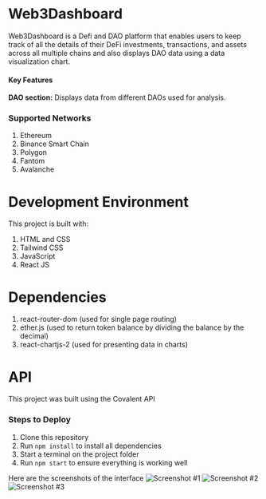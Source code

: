 
# Web3Dashboard 
Web3Dashboard is a Defi and DAO platform that enables users to keep track of all the details of their DeFi investments, transactions, and assets across all multiple chains and also displays DAO data using a data visualization chart.

#### Key Features
<b>DAO section:</b>  Displays data from different DAOs used for analysis.<br>



### Supported Networks
1. Ethereum
2. Binance Smart Chain
3. Polygon
4. Fantom
5. Avalanche


# Development Environment
This project is built with:
1. HTML and CSS
2. Tailwind CSS
3. JavaScript
4. React JS

# Dependencies
1. react-router-dom (used for single page routing)
2. ether.js (used to return token balance by dividing the balance by the decimal)
3. react-chartjs-2 (used for presenting data in charts)

# API
This project was built using the Covalent API


### Steps to Deploy
1. Clone this repository
2. Run `npm install` to install all dependencies
3. Start a terminal on the project folder
4. Run `npm start` to ensure everything is working well

Here are the screenshots of the interface 
![Screenshot #1](https://user-images.githubusercontent.com/74168819/202088886-6c6c76b2-aee3-4ccf-b096-043de91ffb38.jpg)
![Screenshot #2](https://user-images.githubusercontent.com/74168819/202088896-9fee98c3-135c-4f15-aeeb-0913b2b85db8.jpg)
![Screenshot #3](https://user-images.githubusercontent.com/74168819/202088899-0d442c3b-ce36-4986-9942-efd60d620446.jpg)

